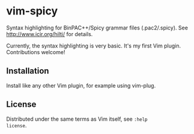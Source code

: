 # vim-spicy

Syntax highlighting for BinPAC++/Spicy grammar files (.pac2/.spicy).
See http://www.icir.org/hilti/ for details.

Currently, the syntax highlighting is very basic. It's my first Vim plugin. Contributions welcome!

## Installation

Install like any other Vim plugin, for example using vim-plug.

## License

Distributed under the same terms as Vim itself, see <code>:help license</code>.

